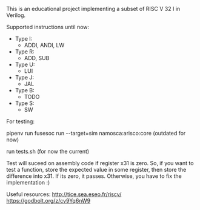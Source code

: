 This is an educational project implementing a subset of RISC V 32 I in Verilog.

Supported instructions until now:

- Type I:
  - ADDI, ANDI, LW
- Type R:
  - ADD, SUB
- Type U:
  - LUI
- Type J:
  - JAL
- Type B:
  - TODO
- Type S:
  - SW

For testing:

pipenv run fusesoc run --target=sim namosca:arisco:core (outdated for now)

run tests.sh (for now the current)

Test will suceed on assembly code if register x31 is zero. So, if you want to test a function, store the expected value
in some register, then store the difference into x31. If its zero, it passes. Otherwise, you have to fix the implementation :)

Useful resources:
http://tice.sea.eseo.fr/riscv/
https://godbolt.org/z/cv9Yq6nW9